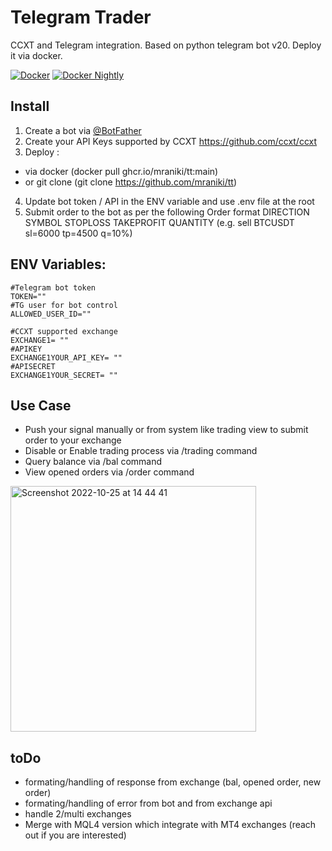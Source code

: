 # Telegram Trader
 CCXT and Telegram integration. Based on python telegram bot v20. 
 Deploy it via docker. 
 
[![Docker](https://github.com/mraniki/tt/actions/workflows/docker-publish.yml/badge.svg)](https://github.com/mraniki/tt/actions/workflows/docker-publish.yml)
[![Docker Nightly](https://github.com/mraniki/tt/actions/workflows/devimage.yml/badge.svg?branch=dev)](https://github.com/mraniki/tt/actions/workflows/devimage.yml)
 
## Install
1) Create a bot via [@BotFather ](https://core.telegram.org/bots/tutorial)
2) Create your API Keys supported by CCXT https://github.com/ccxt/ccxt
3) Deploy :
- via docker (docker pull ghcr.io/mraniki/tt:main) 
- or git clone  (git clone https://github.com/mraniki/tt)
4) Update bot token / API in the ENV variable and use .env file at the root
5) Submit order to the bot as per the following Order format DIRECTION SYMBOL STOPLOSS TAKEPROFIT QUANTITY 
  (e.g. sell BTCUSDT sl=6000 tp=4500 q=10%) 
 

## ENV Variables:

    #Telegram bot token 
    TOKEN="" 
    #TG user for bot control
    ALLOWED_USER_ID=""
    
    #CCXT supported exchange 
    EXCHANGE1= ""
    #APIKEY
    EXCHANGE1YOUR_API_KEY= ""
    #APISECRET
    EXCHANGE1YOUR_SECRET= "" 
        
        
 ## Use Case
 - Push your signal manually or from system like  trading view to submit order to your exchange
 - Disable or Enable trading process via /trading command
 - Query balance via /bal command
 - View opened orders via /order command
 
<img width="393" alt="Screenshot 2022-10-25 at 14 44 41" src="https://user-images.githubusercontent.com/8766259/197776314-10219d7f-693f-44df-8efe-a5794bbafe98.png">

 ## toDo
- formating/handling of response from exchange (bal, opened order, new order)
- formating/handling of error from bot and from exchange api
- handle 2/multi exchanges
- Merge with MQL4 version which integrate with MT4 exchanges (reach out if you are interested)


